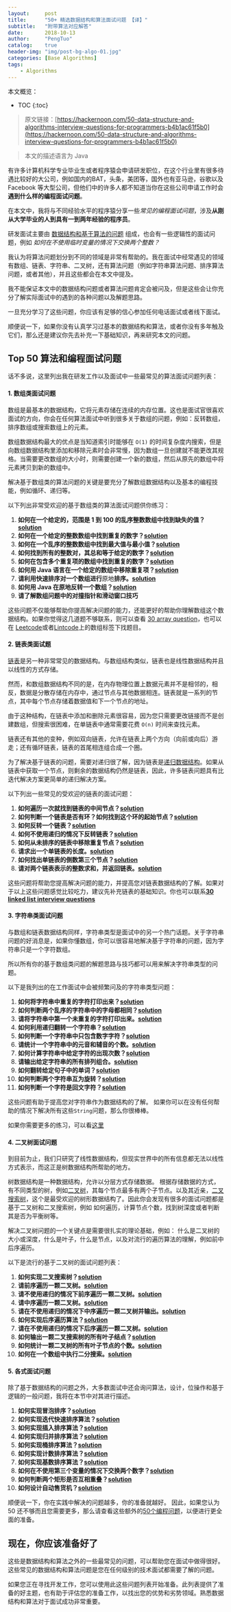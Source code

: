```yaml
---
layout:     post
title:      "50+ 精选数据结构和算法面试问题 【译】"
subtitle:   "附带算法对应解答"
date:       2018-10-13
author:     "PengTuo"
catalog:    true
header-img: "img/post-bg-algo-01.jpg"
categories: [Base Algorithms]
tags:
    - Algorithms
---
```

本文概览：
* TOC
{:toc}

> 原文链接：[https://hackernoon.com/50-data-structure-and-algorithms-interview-questions-for-programmers-b4b1ac61f5b0](https://hackernoon.com/50-data-structure-and-algorithms-interview-questions-for-programmers-b4b1ac61f5b0)
>

> 本文的描述语言为 Java


有许多计算机科学专业毕业生或者程序猿会申请研发职位，在这个行业里有很多待遇比较好的大公司，例如国内的BAT，头条，美团等，国外也有亚马逊，谷歌以及 Facebook 等大型公司，但他们中的许多人都不知道当你在这些公司申请工作时会**遇到什么样的编程面试问题**。

在本文中，我将与不同经验水平的程序猿分享一些*常见的编程面试问题*，涉及**从刚从大学毕业的人到具有一到两年经验的程序员**。

研发面试主要由 [数据结构和基于算法的问题](http://www.java67.com/2018/06/data-structure-and-algorithm-interview-questions-programmers.html) 组成，也会有一些逻辑性的面试问题，例如 *如何在不使用临时变量的情况下交换两个整数？*

我认为将算法问题划分到不同的领域是非常有帮助的。我在面试中经常遇见的领域有数组、链表、字符串、二叉树，还有算法问题（例如字符串算法问题、排序算法问题，或者其他），并且这些都会在本文中提及。

我不能保证本文中的数据结构问题或者算法问题肯定会被问及，但是这些会让你充分了解实际面试中的遇到的各种问题以及解题思路。

一旦充分学习了这些问题，你应该有足够的信心参加任何电话面试或者线下面试。

顺便说一下，如果你没有认真学习过基本的数据结构和算法，或者你没有多年触及它们，那么还是建议你先去补充一下基础知识，再来研究本文的问题。

## Top 50 算法和编程面试问题
话不多说，这里列出我在研发工作以及面试中一些最常见的算法面试问题列表：

#### 1. 数组类面试问题
数组是最基本的数据结构，它将元素存储在连续的内存位置。这也是面试官很喜欢面试的方向，你会在任何算法面试中听到很多关于数组的问题，例如：反转数组，排序数组或搜索数组上的元素。

数组数据结构最大的优点是当知道索引时能够在 `O(1)` 的时间复杂度内搜索，但是向数组数据结构里添加和移除元素时会非常慢，因为数组一旦创建就不能更改其规格。当需要更改数组的大小时，则需要创建一个新的数组，然后从原先的数组中将元素拷贝到新的数组中。

解决基于数组类的算法问题的关键是要充分了解数组数据结构以及基本的编程技能，例如循环、递归等。

以下列出非常受欢迎的基于数组类的算法面试问题供你练习：

1. **如何在一个给定的，范围是 1 到 100 的乱序整数数组中找到缺失的值？[solution](https://javarevisited.blogspot.com/2014/11/how-to-find-missing-number-on-integer-array-java.html)**
2. **如何在一个给定的整数数组中找到重复的数字？[solution](https://javarevisited.blogspot.com/2014/01/how-to-remove-duplicates-from-array-java-without-collection-API.html)**
3. **如何在一个乱序的整数数组中找到最大值与最小值？[solution](http://www.java67.com/2014/02/how-to-find-largest-and-smallest-number-array-in-java.html)**
4. **如何找到所有的整数对，其总和等于给定的数字？[solution](https://javarevisited.blogspot.com/2014/08/how-to-find-all-pairs-in-array-of-integers-whose-sum-equal-given-number-java.html)**
5. **如何在包含多个重复项的数组中找到重复的数字？[solution](https://javarevisited.blogspot.com/2014/03/3-ways-to-find-first-non-repeated-character-String-programming-problem.html)**
6. **如何用 Java 语言在一个给定的数组中移除重复项？[solution](https://javarevisited.blogspot.com/2014/01/how-to-remove-duplicates-from-array-java-without-collection-API.html)**
7. **请利用快速排序对一个数组进行**原地**排序。[solution](https://javarevisited.blogspot.com/2014/08/quicksort-sorting-algorithm-in-java-in-place-example.html)**
8. **如何用 Java 在原地反转一个数组？[solution](https://javarevisited.blogspot.com/2013/03/how-to-reverse-array-in-java-int-String-array-example.html)**
9. **请了解数组问题中的对撞指针和滑动窗口技巧**

这些问题不仅能够帮助你提高解决问题的能力，还能更好的帮助你理解数组这个数据结构。如果你觉得这几道题不够联系，则可以查看 [30 array question](https://javarevisited.blogspot.com/2015/06/top-20-array-interview-questions-and-answers.html)，也可以在 [Leetcode](https://leetcode.com/)或者[Lintcode](https://www.lintcode.com/)上的数组标签下找题目。

#### 2. 链表类面试题
[链表](http://www.java67.com/2017/06/5-difference-between-array-and-linked.html)是另一种非常常见的数据结构。与数组结构类似，链表也是线性数据结构并且以线性的方式存储。

然而，和数组数据结构不同的是，在内存物理位置上数据元素并不是相邻的，相反，数据是分散存储在内存中，通过节点与其他数据相连。链表就是一系列的节点，其中每个节点存储着数据值和下一个节点的地址。

由于这种结构，在链表中添加和删除元素很容易，因为您只需要更改链接而不是创建数组，但搜索很困难，在单链表中通常需要花费 `O(n)` 时间来查找元素。

链表还有其他的变种，例如双向链表，允许在链表上两个方向（向前或向后）游走；还有循环链表，链表的首尾相连组合成一个圈。

为了解决基于链表的问题，需要对递归很了解，因为链表是[递归数据结构](https://javarevisited.blogspot.com/2017/03/how-to-reverse-linked-list-in-java-using-iteration-and-recursion.html)。如果从链表中获取一个节点，则剩余的数据结构仍然是链表，因此，许多链表问题具有比迭代解决方案更简单的递归解决方案。

以下列出一些常见的受欢迎的链表的面试问题：

1. **如何遍历一次就找到链表的中间节点？[solution](https://javarevisited.blogspot.com/2012/12/how-to-find-middle-element-of-linked-list-one-pass.html)**
2. **如何判断一个链表是否有环？如何找到这个环的起始节点？[solution](https://javarevisited.blogspot.com/2013/05/find-if-linked-list-contains-loops-cycle-cyclic-circular-check.html)**
3. **如何反转一个链表？[solution](http://www.java67.com/2016/07/how-to-reverse-singly-linked-list-in-java-example.html)**
4. **如何不使用递归的情况下反转链表？[solution](https://javarevisited.blogspot.com/2017/03/how-to-reverse-linked-list-in-java-using-iteration-and-recursion.html)**
5. **如何从未排序的链表中移除重复节点？[solution](https://www.geeksforgeeks.org/remove-duplicates-from-an-unsorted-linked-list/)**
6. **请求出一个单链表的长度。[solution](https://javarevisited.blogspot.com/2016/05/how-do-you-find-length-of-singly-linked.html)**
7. **如何找出单链表的倒数第三个节点？[solution](https://javarevisited.blogspot.com/2016/07/how-to-find-3rd-element-from-end-in-linked-list-java.html)**
8. **请对两个链表表示的整数求和，并返回链表。[solution](https://www.geeksforgeeks.org/sum-of-two-linked-lists/)**

这些问题将帮助您提高解决问题的能力，并提高您对链表数据结构的了解。如果对于以上这些问题感觉比较吃力，建议先补充链表的基础知识。你也可以联系[**30 linked list interview questions**](http://javarevisited.blogspot.sg/2017/07/top-10-linked-list-coding-questions-and.html) 

#### 3. 字符串类面试问题
与数组和链表数据结构同样，字符串类型是面试中的另一个热门话题。关于字符串问题的好消息是，如果你懂数组，你可以很容易地解决基于字符串的问题，因为字符串只是一个字符数组。

所以所有你的基于数组类问题的解题思路与技巧都可以用来解决字符串类型的问题。

以下是我列出的在工作面试中会被频繁问及的字符串类型问题：

1. **如何将字符串中重复的字符打印出来？[solution](http://java67.blogspot.sg/2014/03/how-to-find-duplicate-characters-in-String-Java-program.html)**
2. **如何判断两个乱序的字符串中的字母都相同？[solution](https://javarevisited.blogspot.com/2013/03/Anagram-how-to-check-if-two-string-are-anagrams-example-tutorial.html)**
3. **请将字符串中第一个未重复的字符打印出来。[solution](https://javarevisited.blogspot.com/2014/03/3-ways-to-find-first-non-repeated-character-String-programming-problem.html)**
4. **如何利用递归翻转一个字符串？[solution](https://javarevisited.blogspot.com/2012/01/how-to-reverse-string-in-java-using.html)**
5. **如何判断一个字符串中只包含数字字符？[solution](https://javarevisited.blogspot.com/2012/10/regular-expression-example-in-java-to-check-String-number.html)**
6. **请统计一个字符串中的元音和辅音的个数。[solution](http://www.java67.com/2013/11/how-to-count-vowels-and-consonants-in-Java-String-word.html)**
7. **如何计算字符串中给定字符的出现次数？[solution](https://javarevisited.blogspot.com/2012/12/how-to-count-occurrence-of-character-in-String.html)**
8. **请输出给定字符串的所有排列组合。[solution](https://javarevisited.blogspot.com/2015/08/how-to-find-all-permutations-of-string-java-example.html)**
9. **如何翻转给定句子中的单词？[solution](http://www.java67.com/2015/06/how-to-reverse-words-in-string-java.html)**
10. **如何判断两个字符串互为旋转？[solution](http://www.java67.com/2017/07/string-rotation-in-java-write-program.html)**
11. **如何判断一个字符是回文字符？[solution](http://www.java67.com/2015/06/how-to-check-is-string-is-palindrome-in.html)**

这些问题有助于提高您对字符串作为数据结构的了解。 如果你可以在没有任何帮助的情况下解决所有这些`String`问题，那么你很棒棒。

如果你需要更多的练习，可以看[这里](http://javarevisited.blogspot.sg/2015/01/top-20-string-coding-interview-question-programming-interview.html)

#### 4. 二叉树面试问题
到目前为止，我们只研究了线性数据结构，但现实世界中的所有信息都无法以线性方式表示，而这正是树数据结构所帮助的地方。

树数据结构是一种数据结构，允许以分层方式存储数据。 根据存储数据的方式，有不同类型的树，例如[二叉树](https://javarevisited.blogspot.com/2016/07/binary-tree-preorder-traversal-in-java-using-recursion-iteration-example.html)，其每个节点最多有两个子节点。以及其近亲，[二叉搜索树](https://javarevisited.blogspot.com/2017/04/recursive-binary-search-algorithm-in-java-example.html)，这个是最受欢迎的树形数据结构了。因此你会发现有很多的面试问题都是基于二叉树和二叉搜索树，例如 如何遍历，计算节点个数，找到树深度或者判断其是否为平衡树等。

解决二叉树问题的一个关键点是需要很扎实的理论基础，例如： 什么是二叉树的大小或深度，什么是叶子，什么是节点，以及对流行的遍历算法的理解，例如前中后序遍历。

以下是流行的基于二叉树的面试问题列表：
1. **如何实现二叉搜索树？[solution](https://javarevisited.blogspot.com/2015/10/how-to-implement-binary-search-tree-in-java-example.html#axzz4wnEtnNB3)**
2. **请前序遍历一颗二叉树。[solution](https://javarevisited.blogspot.com/2016/07/binary-tree-preorder-traversal-in-java-using-recursion-iteration-example.html#axzz5ArdIFI7y)**
3. **请不使用递归的情况下前序遍历一颗二叉树。[solution](http://www.java67.com/2016/07/binary-tree-preorder-traversal-in-java-without-recursion.html)**
4. **请中序遍历一颗二叉树。[solution](http://www.java67.com/2016/08/binary-tree-inorder-traversal-in-java.html)**
5. **请在不使用递归的情况下中序遍历一颗二叉树并输出。[solution](http://www.java67.com/2016/08/binary-tree-inorder-traversal-in-java.html)**
6. **如何实现后序遍历算法？[solution](http://www.java67.com/2016/10/binary-tree-post-order-traversal-in.html)**
7. **请在不使用递归的情况下后序遍历一颗二叉树。[solution](http://www.java67.com/2017/05/binary-tree-post-order-traversal-in-java-without-recursion.html)**
8. **如何输出一颗二叉搜索树的所有叶子结点？[solution](http://www.java67.com/2016/09/how-to-print-all-leaf-nodes-of-binary-tree-in-java.html)**
9. **如何统计一颗二叉树的所有叶子节点的个数。[solution](https://javarevisited.blogspot.com/2016/12/how-to-count-number-of-leaf-nodes-in-java-recursive-iterative-algorithm.html)**
10. **如何在一个数组中执行二分搜索。[solution](https://javarevisited.blogspot.com/2015/10/how-to-implement-binary-search-tree-in-java-example.html#axzz4wnEtnNB3)**


#### 5. 各式面试问题
除了基于数据结构的问题之外，大多数面试中还会询问算法，设计，位操作和基于逻辑的一般问题，我将在本节中对其进行描述。

1. **如何实现冒泡排序？[solution](https://javarevisited.blogspot.com/2014/08/bubble-sort-algorithm-in-java-with.html#axzz5ArdIFI7y)**
2. **如何实现迭代快速排序算法？[solution](https://javarevisited.blogspot.com/2016/09/iterative-quicksort-example-in-java-without-recursion.html#axzz5ArdIFI7y)**
3. **如何实现插入排序算法？[solution](http://www.java67.com/2014/09/insertion-sort-in-java-with-example.html)**
4. **如何实现归并排序算法？[solution](http://www.java67.com/2018/03/mergesort-in-java-algorithm-example-and.html)**
5. **如何实现桶排序算法？[solution](https://javarevisited.blogspot.com/2017/01/bucket-sort-in-java-with-example.html)**
6. **如何实现计数排序算法？[solution](http://www.java67.com/2017/06/counting-sort-in-java-example.html)**
7. **如何实现基数排序算法？[solution](http://www.java67.com/2018/03/how-to-implement-radix-sort-in-java.html)**
8. **如何在不使用第三个变量的情况下交换两个数字？[solution](http://www.java67.com/2015/08/how-to-swap-two-integers-without-using.html)**
9. **如何判断两个矩形是否互相重叠？[solution](https://javarevisited.blogspot.com/2016/10/how-to-check-if-two-rectangle-overlap-in-java-algorithm.html)**
10. **如何设计自动售货机？[solution](https://javarevisited.blogspot.com/2016/06/design-vending-machine-in-java.html)**

顺便说一下，你在实践中解决的问题越多，你的准备就越好。 因此，如果您认为 50 还不够而且您需要更多，那么请查看这些额外的[50个编程问题](https://javarevisited.blogspot.com/2015/02/50-programmer-phone-interview-questions-answers.html)，以便进行更全面的准备。

## 现在，你应该准备好了
这些是数据结构和算法之外的一些最常见的问题，可以帮助您在面试中做得很好。这些常见的数据结构和算法问题是您在任何级别的技术面试都需要了解的问题。

如果您正在寻找开发工作，您可以使用此这些问题列表开始准备。此列表提供了准备的好主题，也有助于评估您的准备工作，以找出您的优势和劣势领域。熟悉数据结构和算法对于面试成功非常重要。


